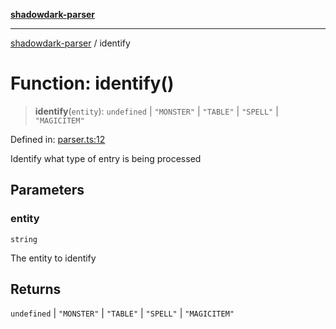 [**shadowdark-parser**](../README.md)

***

[shadowdark-parser](../globals.md) / identify

# Function: identify()

> **identify**(`entity`): `undefined` \| `"MONSTER"` \| `"TABLE"` \| `"SPELL"` \| `"MAGICITEM"`

Defined in: [parser.ts:12](https://github.com/ashleytowner/shadowdark-parser/blob/dabe9e4969052fd9b68d443cdc0e58a3975f21cc/src/parser.ts#L12)

Identify what type of entry is being processed

## Parameters

### entity

`string`

The entity to identify

## Returns

`undefined` \| `"MONSTER"` \| `"TABLE"` \| `"SPELL"` \| `"MAGICITEM"`
